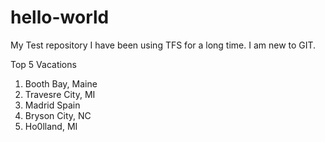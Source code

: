 # hello-world
My Test repository
I have been using TFS for a long time. I am new to GIT.

Top 5 Vacations
1) Booth Bay, Maine
2) Travesre City, MI
3) Madrid Spain
4) Bryson City, NC
5) Ho0lland, MI
